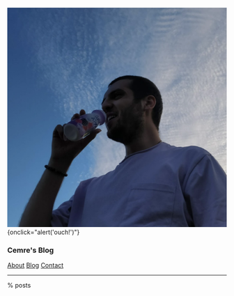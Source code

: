 ![avatar](/static/img/avatar.png){onclick="alert('ouch!')"}

### Cemre's Blog


[About](/)
[Blog](/blog)
[Contact](/contact)

---

% posts